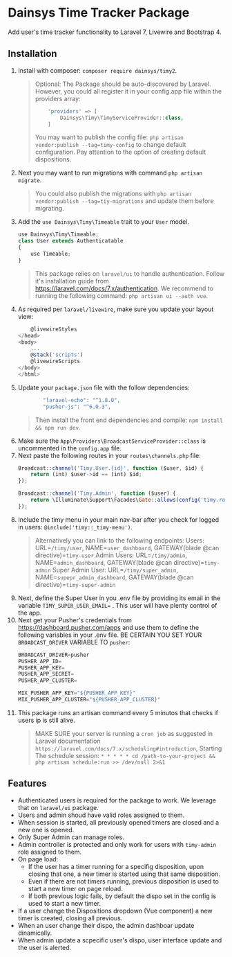 # Dainsys Time Tracker Package
Add user's time tracker functionality to Laravel 7, Livewire and Bootstrap 4.

## Installation
1. Install with composer: `composer require dainsys/timy2`.
    >   Optional: The Package should be auto-discovered by Laravel. However, you could all register it in your config.app file within the providers array:
    > ````php
    >     'providers' => [
    >         Dainsys\Timy\TimyServiceProvider::class,
    >     ]
    > ````
    > You may want to publish the config file: `php artisan vendor:publish --tag=timy-config` to change default configuration. Pay attention to the option of creating default dispositions. 
1. Next you may want to run migrations with command `php artisan migrate`. 
    > You could also publish the migrations with `php artisan vendor:publish --tag=tiy-migrations` and update them before migrating.
1. Add the `use Dainsys\Timy\Timeable` trait to your `User` model. 
    ````javascript
    use Dainsys\Timy\Timeable;
    class User extends Authenticatable
    {
        use Timeable;
    }
    ````
    > This package relies on `laravel/ui` to handle authentication. Follow it's  installation guide from https://laravel.com/docs/7.x/authentication. We recommend to running the following command: `php artisan ui --auth vue`.
1. As required per `laravel/livewire`, make sure you update your layout view:
    ````javascript
        @livewireStyles
    </head>
    <body>
        ...
        @stack('scripts')
        @livewireScripts
    </body>
    </html>
    ````
1. Update your `package.json` file with the follow dependencies:
    ````javascript
            "laravel-echo": "^1.8.0",
            "pusher-js": "^6.0.3",
    ````
    > Then install the front end dependencies and compile: `npm install && npm run dev`.
1. Make sure the `App\Providers\BroadcastServiceProvider::class` is uncommented in the `config.app` file.
1. Next paste the following routes in your `routes\channels.php` file:
    ````javascript
    Broadcast::channel('Timy.User.{id}', function ($user, $id) {
        return (int) $user->id == (int) $id;
    });
    
    Broadcast::channel('Timy.Admin', function ($user) {
        return \Illuminate\Support\Facades\Gate::allows(config('timy.roles.admin'));
    });
    ```` 
1. Include the timy menu in your main nav-bar after you check for logged in users: `@include('timy::_timy-menu')`. 
    > Alternatively you can link to the following endpoints:
    > Users: URL=`/timy/user`, NAME=`user_dashboard`, GATEWAY(blade @can directive)=`timy-user`
    > Admin Users: URL=`/timy/admin`, NAME=`admin_dashboard`, GATEWAY(blade @can directive)=`timy-admin`
    > Super Admin User: URL=`/timy/super_admin`, NAME=`supepr_admin_dashboard`, GATEWAY(blade @can directive)=`timy-super-admin`
1. Next, define the Super User in you .env file by providing its email in the variable `TIMY_SUPER_USER_EMAIL=` . This user will have plenty control of the app.
1. Next get your Pusher's credentials from https://dashboard.pusher.com/apps and use them to define the following variables in your .env file. BE CERTAIN YOU SET YOUR `BROADCAST_DRIVER` VARIABLE TO `pusher`:
    ````javascript
    BROADCAST_DRIVER=pusher
    PUSHER_APP_ID=
    PUSHER_APP_KEY=
    PUSHER_APP_SECRET=
    PUSHER_APP_CLUSTER=
    
    MIX_PUSHER_APP_KEY="${PUSHER_APP_KEY}"
    MIX_PUSHER_APP_CLUSTER="${PUSHER_APP_CLUSTER}"
    ````
1. This package runs an artisan command every 5 minutos that checks if users ip is still alive. 
    > MAKE SURE your server is running a `cron job` as suggested in Laravel documentation `https://laravel.com/docs/7.x/scheduling#introduction`, Starting The schedule session: `* * * * * cd /path-to-your-project && php artisan schedule:run >> /dev/null 2>&1`
## Features
- Authenticated users is required for the package to work. We leverage that on `laravel/ui` package. 
- Users and admin shoud have valid roles assigned to them. 
- When session is started, all previously opened timers are closed and a new one is opened.
- Only Super Admin can manage roles.
- Admin controller is protected and only work for users with `timy-admin` role assigned to them.
- On page load:
    - If the user has a timer running for a specifig disposition, upon closing that one, a new timer is started using that same disposition. 
    - Even if there are not timers running, previous disposition is used to start a new timer on page reload.
    - If both previous logic fails, by default the dispo set in the config is used to start a new timer.
- If a user change the Dispositions dropdown (Vue component) a new timer is created, closing all previous.
- When an user change their dispo, the admin dashboar update dinamically.
- When admin update a scpecific user's dispo, user interface update and the user is alerted. 

